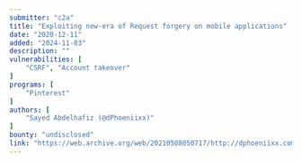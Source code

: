 ```yaml
---
submitter: "c2a"
title: "Exploiting new-era of Request forgery on mobile applications"
date: "2020-12-11"
added: "2024-11-03"
description: ""
vulnerabilities: [
    "CSRF", "Account takeover"
]
programs: [
    "Pinterest"
]
authors: [
    "Sayed Abdelhafiz (@dPhoeniixx)"
]
bounty: "undisclosed"
link: "https://web.archive.org/web/20210508050717/http://dphoeniixx.com/2020/12/13-2/"
---
```




